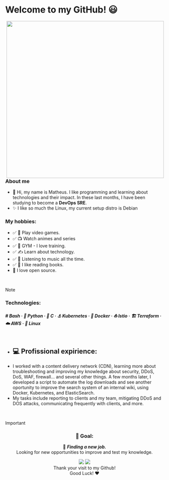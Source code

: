  <h1 algin="center"> Welcome to my GitHub! 😃 </h2>
<img align="right" src="https://github.com/user-attachments/assets/279b4c23-ec4c-4b76-82f9-424dd90d4a5a" width="500"> 

### About me
- 👋 Hi, my name is Matheus. I like programming and learning about technologies and their impact. In these last months, I have been studying to become a **DevOps SRE**.
- ✨  I like so much the Linux, my current setup distro is Debian 
### My hobbies:
- ✅ 👾 Play video games.
- ✅ 📺 Watch animes and series
- ✅ 💪 GYM - I love training.
- ✅ ✍️ Learn about technology.
- ✅ 🎵 Listening to music all the time.
- ✅ 📖 I like reading books.
- 💙 I love open source.
</br>

> [!NOTE]
> ### Technologies: </br>
> ***#️ Bash · 🐍 Python · 👀 C · ⚓ Kubernetes · 🐳 Docker · ⛵ Istio · 🏗️ Terraform · ☁️ AWS · 🐧 Linux***

</br>

- ## 💻 Profissional expirience:    
- I worked with a content delivery network (CDN), learning more about troubleshooting and improving my knowledge about security, DDoS, DoS, WAF, firewall... and several other things. A few months later, I developed a script to automate the log downloads and see another oportunity to improve the search system  of an internal wiki, using Docker, Kubernetes, and ElasticSearch.   
- My tasks include reporting to clients and my team, mitigating DDoS and DOS attacks, communicating frequently with clients, and more.
  
</br>

> [!IMPORTANT]
> 
> <div align="center">
>
>  ### 🎯 Goal:    
>  👀 ***Finding a new job.*** </br>
>  Looking for new opportunities to improve and test my knowledge.
> </div>

<div align=center> 
 <a href="https://www.linkedin.com/in/-ribeiro/" target="_blank"><img src="https://img.shields.io/badge/-LinkedIn-%230077B5?style=for-the-badge&logo=linkedin&logoColor=white" target="_blank"></a> 
 <a href = "mailto:matheus.ribearaujo@gmail.com"><img src="https://img.shields.io/badge/-Gmail-%23333?style=for-the-badge&logo=gmail&logoColor=white" target="_blank"></a>
</div>
 
<div align="center">
 Thank your visit to my Github! <br> Good Luck! ❤️
</div>
